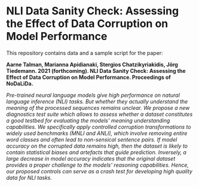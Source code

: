 # NLI Data Sanity Check: Assessing the Effect of Data Corruption on Model Performance

This repository contains data and a sample script for the paper:

**Aarne Talman, Marianna Apidianaki, Stergios Chatzikyriakidis, Jörg Tiedemann. 2021 (forthcoming). NLI Data Sanity Check: Assessing the Effect of Data Corruption on Model Performance. Proceedings of NoDaLiDa.**

*Pre-trained neural language models give high performance on natural language inference (NLI) tasks. But whether they actually understand the meaning of the processed sequences remains unclear. We propose a new diagnostics test suite which allows to assess whether a dataset constitutes a good testbed for evaluating the  models' meaning understanding capabilities. We specifically apply controlled corruption transformations to  widely used  benchmarks (MNLI and ANLI), which  involve removing entire word classes and often lead to non-sensical sentence pairs.  If model accuracy on the corrupted data remains high, then the dataset is likely to contain statistical biases and artefacts that guide prediction. Inversely, a large decrease in model accuracy indicates that the original dataset provides a proper challenge to the models' reasoning capabilities. Hence, our proposed controls can serve as a crash test for developing high quality data for NLI tasks.*
